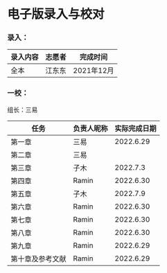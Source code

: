 # 电子版录入与校对

### 录入：

| 录入内容 | 志愿者 | 完成时间   |
| -------- | ------ | ---------- |
| 全本     | 江东东 | 2021年12月 |

### 一校：

组长：三易

| 任务             | 负责人昵称 | 实际完成日期 |
| ---------------- | ---------- | ------------ |
| 第一章           | 三易       | 2022.6.29    |
| 第二章           | 三易       |              |
| 第三章           | 子木       | 2022.7.3     |
| 第四章           | Ramin      | 2022.6.30    |
| 第五章           | 子木       | 2022.7.9     |
| 第六章           | Ramin      | 2022.6.30    |
| 第七章           | Ramin      | 2022.6.30    |
| 第八章           | Ramin      | 2022.6.30    |
| 第九章           | Ramin      | 2022.6.29    |
| 第十章及参考文献 | Ramin      | 2022.6.29    |